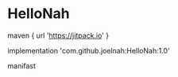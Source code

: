 # HelloNah

maven { url 'https://jitpack.io' }

implementation 'com.github.joelnah:HelloNah:1.0'

manifast

<service android:name="nah.prayer.hellonah.HelloNahService">
